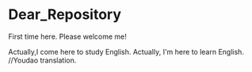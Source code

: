 # Dear_Repository
First time here. Please welcome me!

Actually,I come here to study English.
Actually, I'm here to learn English. //Youdao translation.

